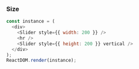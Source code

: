 ### Size

<!--start-code-->

```js
const instance = (
  <div>
    <Slider style={{ width: 200 }} />
    <hr />
    <Slider style={{ height: 200 }} vertical />
  </div>
);
ReactDOM.render(instance);
```

<!--end-code-->
